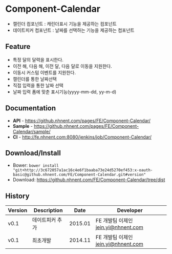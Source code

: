 Component-Calendar
======================
* 캘린더 컴포넌트 : 캐린더표시 기능을 제공하는 컴포넌트
* 데이트피커 컴포넌트 : 날짜를 선택하는 기능을 제공하는 컴포넌트

## Feature
* 특정 달의 달력을 표시한다.
* 이전 해, 다음 해, 이전 달, 다음 달로 이동을 지원한다.
* 이동시 커스텀 이벤트를 지원한다.
* 캘린더를 통한 날짜선택
* 직접 입력을 통한 날짜 선택
* 날짜 입력 폼에 맞춘 표시기능(yyyy-mm-dd, yy-m-d)



## Documentation
* **API** - <https://github.nhnent.com/pages/FE/Component-Calendar/>
* **Sample** - <https://github.nhnent.com/pages/FE/Component-Calendar/sample/>
* **CI** - <http://fe.nhnent.com:8080/jenkins/job/Component-Calendar/>

## Download/Install
* Bower: `bower install "git+http://3c672057a1ac16c4e6f1baaba73e24d5270ef453:x-oauth-basic@github.nhnent.com/FE/Component-Calendar.git#version"`
* Download: <https://github.nhnent.com/FE/Component-Calendar/tree/dist>

## History
| Version | Description | Date | Developer |
| ---- | ---- | ---- | ---- |
| v0.1 | 데이트피커 추가 | 2015.01 | FE 개발팀 이제인 <jein.yi@nhnent.com> |
| v0.1 | 최초개발 | 2014.11 | FE 개발팀 이제인 <jein.yi@nhnent.com> |




